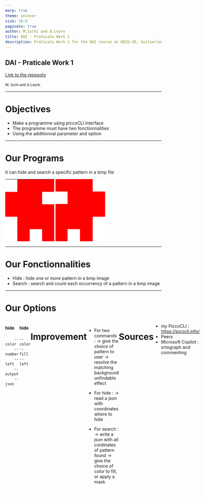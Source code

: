 ```yaml
---
marp: true
theme: uncover
size: 16:9
paginate: true
author: M.Ischi and A.Leyre
title: DAI - Praticale Work 1
description: Praticale Work 1 for the DAI course at HEIG-VD, Switzerland
---
```

<!-- _class: invert -->
## DAI - Praticale Work 1
 
[Link to the reposoty](https://github.com/Ischi-Leyre/dai-pw1-SUS)
 
<small>M. Ischi and A.Leyre.</small>
 
---
<!-- _class: invert -->
# Objectives

- Make a programme using piccoCLI interface
- The programme must have two fonctionnalities
- Using the additionnal parameter and option

---
 <!-- _class: invert -->
# Our Programs

It can hide and search a specific pattern in a bmp file


![w:120 h:120](SUS_R.png) ![w:120 h:120](SUS_L.png)

---
  <!-- _class: invert -->
# Our Fonctionnalities

- Hide :  hide one or more pattern in a bmp image
- Search : search and count each occurrency of a pattern in a bmp image

---
  <!-- _class: invert -->
# Our Options
<style>
    .container{
        display: flex;
    }
    .col{
        flex: 1;
    }
    .vertical-divider {
        border-right: 3px solid white;
    }
</style>

<div class="container">
<div class="col vertical-divider">
    <h4>hide</h4>

        --color
        --number
        --left
        --output
        --json
</div>

<div class="col">
    <h4>hide</h4>

    --color
    --fill
    --left
</div>

---
  <!-- _class: invert -->
# Improvement


- For two commands :
 -> give the choice of pattern to user
 -> resolve the matching background unfindable effect 
 
- For hide :
-> read a json with coordinates where to hide
 
- For search :
-> write a json with all cordinates of pattern found
->  give the choice of color to fill, or apply a mask


---
 <!-- _class: invert -->
# Sources
 - my PiccoCLI : https://picocli.info/
 - Peers
 - Microsoft Copilot : ortograph and commenting